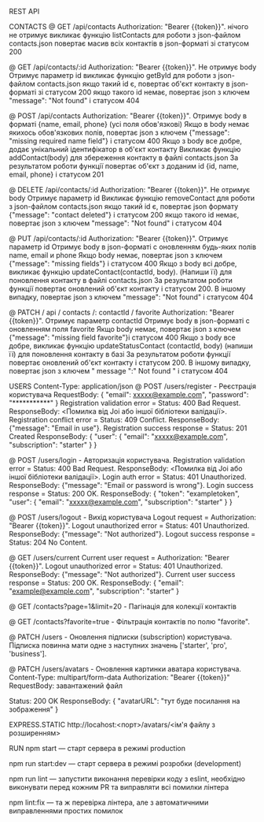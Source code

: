 REST API

CONTACTS
@ GET /api/contacts
Authorization: "Bearer {{token}}".
нічого не отримує
викликає функцію listContacts для роботи з json-файлом contacts.json
повертає масив всіх контактів в json-форматі зі статусом 200

@ GET /api/contacts/:id
Authorization: "Bearer {{token}}".
Не отримує body
Отримує параметр id
викликає функцію getById для роботи з json-файлом contacts.json
якщо такий id є, повертає об'єкт контакту в json-форматі зі статусом 200
якщо такого id немає, повертає json з ключем "message": "Not found" і статусом 404

@ POST /api/contacts
Authorization: "Bearer {{token}}".
Отримує body в форматі {name, email, phone} (усі поля обов'язкові)
Якщо в body немає якихось обов'язкових полів, повертає json з ключем {"message": "missing required name field"} і статусом 400
Якщо з body все добре, додає унікальний ідентифікатор в об'єкт контакту
Викликає функцію addContact(body) для збереження контакту в файлі contacts.json
За результатом роботи функції повертає об'єкт з доданим id {id, name, email, phone} і статусом 201

@ DELETE /api/contacts/:id
Authorization: "Bearer {{token}}".
Не отримує body
Отримує параметр id
Викликає функцію removeContact для роботи з json-файлом contacts.json
якщо такий id є, повертає json формату {"message": "contact deleted"} і статусом 200
якщо такого id немає, повертає json з ключем "message": "Not found" і статусом 404

@ PUT /api/contacts/:id
Authorization: "Bearer {{token}}".
Отримує параметр id
Отримує body в json-форматі c оновленням будь-яких полів name, email и phone
Якщо body немає, повертає json з ключем {"message": "missing fields"} і статусом 400
Якщо з body всі добре, викликає функцію updateContact(contactId, body). (Напиши її) для поновлення контакту в файлі contacts.json
За результатом роботи функції повертає оновлений об'єкт контакту і статусом 200. В іншому випадку, повертає json з ключем "message": "Not found" і статусом 404

@ PATCH / api / contacts /: contactId / favorite
Authorization: "Bearer {{token}}".
Отримує параметр contactId
Отримує body в json-форматі c оновленням поля favorite
Якщо body немає, повертає json з ключем {"message": "missing field favorite"}і статусом 400
Якщо з body все добре, викликає функцію updateStatusContact (contactId, body) (напиши її) для поновлення контакту в базі
За результатом роботи функції повертає оновлений об'єкт контакту і статусом 200. В іншому випадку, повертає json з ключем " message ":" Not found " і статусом 404

USERS
Content-Type: application/json
@ POST /users/register - Реєстрація користувача
RequestBody: {
  "email": xxxxx@example.com",
  "password": "***********"
}
Registration validation error = Status: 400 Bad Request. ResponseBody: <Помилка від Joi або іншої бібліотеки валідації>.
Registration conflict error = Status: 409 Conflict. ResponseBody: {"message": "Email in use"}.
Registration success response = Status: 201 Created
ResponseBody: {
  "user": {
    "email": "xxxxx@example.com",
    "subscription": "starter"
  }
}

@ POST /users/login - Авторизація користувача.
Registration validation error = Status: 400 Bad Request. ResponseBody: <Помилка від Joi або іншої бібліотеки валідації>.
Login auth error = Status: 401 Unauthorized. ResponseBody: {"message": "Email or password is wrong"}.
Login success response = Status: 200 OK. 
ResponseBody: {
  "token": "exampletoken",
  "user": {
    "email": "xxxxx@example.com",
    "subscription": "starter"
  }
}

@ POST /users/logout - Вихід користувача
Logout request = Authorization: "Bearer {{token}}".
Logout unauthorized error = Status: 401 Unauthorized. ResponseBody: {"message": "Not authorized"}.
Logout success response = Status: 204 No Content.

@ GET /users/current
Current user request = Authorization: "Bearer {{token}}".
Logout unauthorized error = Status: 401 Unauthorized. ResponseBody: {"message": "Not authorized"}.
Current user success response = Status: 200 OK. 
ResponseBody: {
  "email": "example@example.com",
  "subscription": "starter"
}

@ GET /contacts?page=1&limit=20 - Пагінація для колекції контактів

@ GET /contacts?favorite=true - Фільтрація контактів по полю "favorite".

@ PATCH /users - Оновлення підписки (subscription) користувача.
Підписка повинна мати одне з наступних значень ['starter', 'pro', 'business'].

@ PATCH /users/avatars - Оновлення картинки аватара користувача.
Content-Type: multipart/form-data
Authorization: "Bearer {{token}}"
RequestBody: завантажений файл

Status: 200 OK
ResponseBody: {
  "avatarURL": "тут буде посилання на зображення"
}

EXPRESS.STATIC
http://locahost:<порт>/avatars/<ім'я файлу з розширенням>

RUN
npm start — старт сервера в режимі production

npm run start:dev — старт сервера в режимі розробки (development)

npm run lint — запустити виконання перевірки коду з eslint, необхідно виконувати перед кожним PR та виправляти всі помилки лінтера

npm lint:fix — та ж перевірка лінтера, але з автоматичними виправленнями простих помилок
